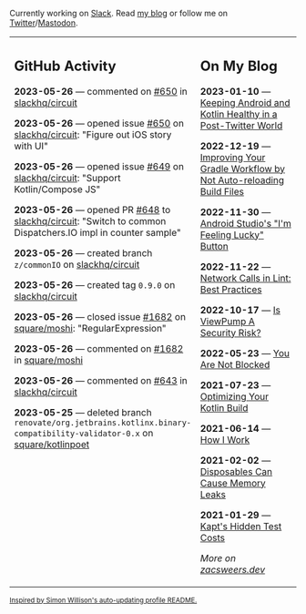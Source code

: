 Currently working on [Slack](https://slack.com/). Read [my blog](https://zacsweers.dev/) or follow me on [Twitter](https://twitter.com/ZacSweers)/[Mastodon](https://hachyderm.io/@ZacSweers).

<table><tr><td valign="top" width="60%">

## GitHub Activity
<!-- githubActivity starts -->
**2023-05-26** — commented on [#650](https://github.com/slackhq/circuit/issues/650#issuecomment-1563862914) in [slackhq/circuit](https://github.com/slackhq/circuit)

**2023-05-26** — opened issue [#650](https://github.com/slackhq/circuit/issues/650) on [slackhq/circuit](https://github.com/slackhq/circuit): "Figure out iOS story with UI"

**2023-05-26** — opened issue [#649](https://github.com/slackhq/circuit/issues/649) on [slackhq/circuit](https://github.com/slackhq/circuit): "Support Kotlin/Compose JS"

**2023-05-26** — opened PR [#648](https://github.com/slackhq/circuit/pull/648) to [slackhq/circuit](https://github.com/slackhq/circuit): "Switch to common Dispatchers.IO impl in counter sample"

**2023-05-26** — created branch `z/commonIO` on [slackhq/circuit](https://github.com/slackhq/circuit)

**2023-05-26** — created tag `0.9.0` on [slackhq/circuit](https://github.com/slackhq/circuit)

**2023-05-26** — closed issue [#1682](https://github.com/square/moshi/issues/1682) on [square/moshi](https://github.com/square/moshi): "RegularExpression"

**2023-05-26** — commented on [#1682](https://github.com/square/moshi/issues/1682#issuecomment-1563834039) in [square/moshi](https://github.com/square/moshi)

**2023-05-26** — commented on [#643](https://github.com/slackhq/circuit/pull/643#issuecomment-1563787577) in [slackhq/circuit](https://github.com/slackhq/circuit)

**2023-05-25** — deleted branch `renovate/org.jetbrains.kotlinx.binary-compatibility-validator-0.x` on [square/kotlinpoet](https://github.com/square/kotlinpoet)
<!-- githubActivity ends -->
</td><td valign="top" width="40%">

## On My Blog
<!-- blog starts -->
**2023-01-10** — [Keeping Android and Kotlin Healthy in a Post-Twitter World](https://www.zacsweers.dev/keeping-android-healthy/)

**2022-12-19** — [Improving Your Gradle Workflow by Not Auto-reloading Build Files](https://www.zacsweers.dev/improving-your-workflow-by-not-auto-reloading-build-files/)

**2022-11-30** — [Android Studio's "I'm Feeling Lucky" Button](https://www.zacsweers.dev/android-studios-im-feeling-lucky-button/)

**2022-11-22** — [Network Calls in Lint: Best Practices](https://www.zacsweers.dev/network-calls-in-lint-best-practices/)

**2022-10-17** — [Is ViewPump A Security Risk?](https://www.zacsweers.dev/is-viewpump-a-security-risk/)

**2022-05-23** — [You Are Not Blocked](https://www.zacsweers.dev/you-are-not-blocked/)

**2021-07-23** — [Optimizing Your Kotlin Build](https://www.zacsweers.dev/optimizing-your-kotlin-build/)

**2021-06-14** — [How I Work](https://www.zacsweers.dev/how-i-work/)

**2021-02-02** — [Disposables Can Cause Memory Leaks](https://www.zacsweers.dev/disposables-can-cause-memory-leaks/)

**2021-01-29** — [Kapt's Hidden Test Costs](https://www.zacsweers.dev/kapts-hidden-test-costs/)
<!-- blog ends -->
_More on [zacsweers.dev](https://zacsweers.dev/)_
</td></tr></table>

<sub><a href="https://simonwillison.net/2020/Jul/10/self-updating-profile-readme/">Inspired by Simon Willison's auto-updating profile README.</a></sub>